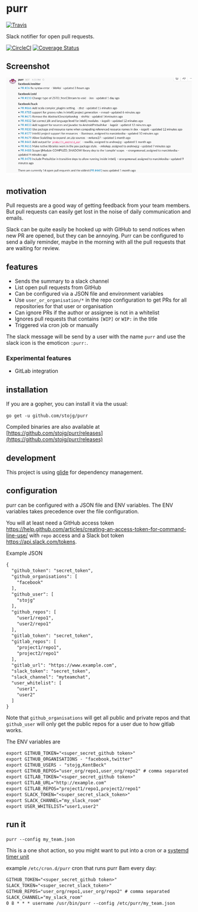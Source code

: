 # purr

[![Travis](https://img.shields.io/travis/stojg/purr.svg)](https://travis-ci.org/stojg/purr)

Slack notifier for open pull requests.

[![CircleCI](https://circleci.com/gh/stojg/purr.svg?style=svg)](https://circleci.com/gh/stojg/purr)
[![Coverage Status](https://coveralls.io/repos/github/stojg/purr/badge.svg)](https://coveralls.io/github/stojg/purr)

## Screenshot

![example.png](./_docs/example.png)

## motivation

Pull requests are a good way of getting feedback from your team members. But pull requests can
easily get lost in the noise of daily communication and emails.

Slack can be quite easily be hooked up with GitHub to send notices when new PR are opened, but they
can be annoying. Purr can be configured to send a daily reminder, maybe in the morning with all the
pull requests that are waiting for review.

## features

- Sends the summary to a slack channel
- List open pull requests from GitHub
- Can be configured via a JSON file and environment variables
- Use `user_or_organisation/*` in the repo configuration to get PRs for all repositories for that user or organisation
- Can ignore PRs if the author or assignee is not in a whitelist
- Ignores pull requests that contains `[WIP]` or `WIP:` in the title
- Triggered via cron job or manually

The slack message will be send by a user with the name `purr` and use the slack icon is the emoticon
`:purr:`.

### Experimental features

- GitLab integration

## installation

If you are a gopher, you can install it via the usual:

`go get -u github.com/stojg/purr`

Compiled binaries are also available at [https://github.com/stojg/purr/releases](https://github.com/stojg/purr/releases)

## development

This project is using [glide](https://github.com/Masterminds/glide) for dependency management.

## configuration

purr can be configured with a JSON file and ENV variables. The ENV variables takes
precedence over the file configuration.

You will at least need a GitHub access token https://help.github.com/articles/creating-an-access-token-for-command-line-use/
with `repo` access and a Slack bot token https://api.slack.com/tokens.

Example JSON

```
{
  "github_token": "secret_token",
  "github_organisations": [
    "facebook"
  ],
  "github_user": [
    "stojg"
  ],
  "github_repos": [
    "user1/repo1",
    "user2/repo1"
  ],
  "gitlab_token": "secret_token",
  "gitlab_repos": [
    "project1/repo1",
    "project2/repo1"
  ],
  "gitlab_url": "https://www.example.com",
  "slack_token": "secret_token",
  "slack_channel": "myteamchat",
  "user_whitelist": [
    "user1",
    "user2"
  ]
}
```

Note that `github_organisations` will get all public and private repos and that `github_user` will only get the public
repos for a user due to how gitlab works.

The ENV variables are

```
export GITHUB_TOKEN="<super_secret_github token>"
export GITHUB_ORGANISATIONS - "facebook,twitter"
export GITHUB_USERS - "stojg,KentBeck"
export GITHUB_REPOS="user_org/repo1,user_org/repo2" # comma separated
export GITLAB_TOKEN="<super_secret_github token>"
export GITLAB_URL="http://example.com"
export GITLAB_REPOS="project1/repo1,project2/repo1"
export SLACK_TOKEN="<super_secret_slack_token>"
export SLACK_CHANNEL="my_slack_room"
export USER_WHITELIST="user1,user2"
```

## run it

`purr --config my_team.json`

This is a one shot action, so you might want to put into a cron or a [systemd timer unit](https://wiki.archlinux.org/index.php/Systemd/Timers)

example `/etc/cron.d/purr` cron that runs purr 8am every day:

```
GITHUB_TOKEN="<super_secret_github token>"
SLACK_TOKEN="<super_secret_slack_token>"
GITHUB_REPOS="user_org/repo1,user_org/repo2" # comma separated
SLACK_CHANNEL="my_slack_room"
0 8 * * * username /usr/bin/purr --config /etc/purr/my_team.json
```


